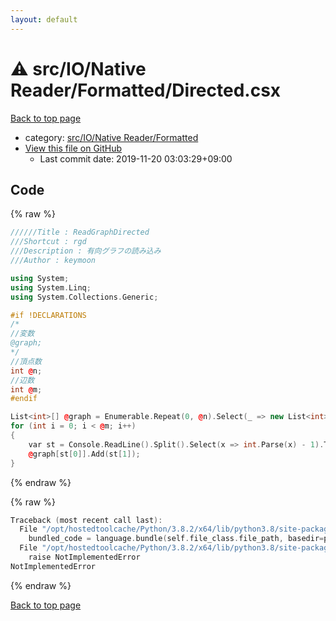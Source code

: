 ```yaml
---
layout: default
---
```


<!-- mathjax config similar to math.stackexchange -->
<script type="text/javascript" async
  src="https://cdnjs.cloudflare.com/ajax/libs/mathjax/2.7.5/MathJax.js?config=TeX-MML-AM_CHTML">
</script>
<script type="text/x-mathjax-config">
  MathJax.Hub.Config({
    TeX: { equationNumbers: { autoNumber: "AMS" }},
    tex2jax: {
      inlineMath: [ ['$','$'] ],
      processEscapes: true
    },
    "HTML-CSS": { matchFontHeight: false },
    displayAlign: "left",
    displayIndent: "2em"
  });
</script>

<script type="text/javascript" src="https://cdnjs.cloudflare.com/ajax/libs/jquery/3.4.1/jquery.min.js"></script>
<script src="https://cdn.jsdelivr.net/npm/jquery-balloon-js@1.1.2/jquery.balloon.min.js" integrity="sha256-ZEYs9VrgAeNuPvs15E39OsyOJaIkXEEt10fzxJ20+2I=" crossorigin="anonymous"></script>
<script type="text/javascript" src="../../../../../assets/js/copy-button.js"></script>
<link rel="stylesheet" href="../../../../../assets/css/copy-button.css" />


# :warning: src/IO/Native Reader/Formatted/Directed.csx

<a href="../../../../../index.html">Back to top page</a>

* category: <a href="../../../../../index.html#401077d8d5439a9e266e2d538b758d58">src/IO/Native Reader/Formatted</a>
* <a href="{{ site.github.repository_url }}/blob/master/src/IO/Native Reader/Formatted/Directed.csx">View this file on GitHub</a>
    - Last commit date: 2019-11-20 03:03:29+09:00




## Code

<a id="unbundled"></a>
{% raw %}
```cpp
﻿//////Title : ReadGraphDirected
///Shortcut : rgd
///Description : 有向グラフの読み込み
///Author : keymoon

using System;
using System.Linq;
using System.Collections.Generic;

#if !DECLARATIONS
/*
//変数
@graph;
*/
//頂点数
int @n;
//辺数
int @m;
#endif

List<int>[] @graph = Enumerable.Repeat(0, @n).Select(_ => new List<int>()).ToArray();
for (int i = 0; i < @m; i++)
{
    var st = Console.ReadLine().Split().Select(x => int.Parse(x) - 1).ToArray();
    @graph[st[0]].Add(st[1]);
}

```
{% endraw %}

<a id="bundled"></a>
{% raw %}
```cpp
Traceback (most recent call last):
  File "/opt/hostedtoolcache/Python/3.8.2/x64/lib/python3.8/site-packages/onlinejudge_verify/docs.py", line 340, in write_contents
    bundled_code = language.bundle(self.file_class.file_path, basedir=pathlib.Path.cwd())
  File "/opt/hostedtoolcache/Python/3.8.2/x64/lib/python3.8/site-packages/onlinejudge_verify/languages/csharpscript.py", line 110, in bundle
    raise NotImplementedError
NotImplementedError

```
{% endraw %}

<a href="../../../../../index.html">Back to top page</a>

